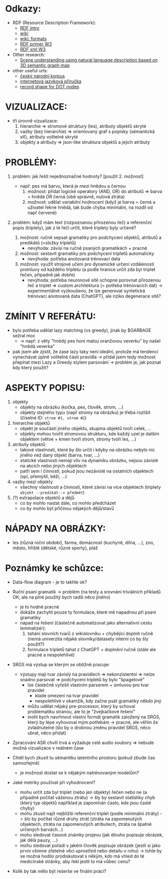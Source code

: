 # Odkazy:
- RDF (Resource Description Framework):
	- [RDF intro](https://www.w3.org/TR/rdf11-concepts/)
	- [wiki](https://en.wikipedia.org/wiki/Resource_Description_Framework)
	- [wiki: formats](https://en.wikipedia.org/wiki/Resource_Description_Framework#Serialization_formats)
	- [RDF primer W3](https://www.w3.org/TR/rdf11-primer/)
	- [RDF xml W3](https://www.w3.org/TR/rdf-syntax-grammar/)
- Other research:
	- [Scene understanding using natural language description based on 3D semantic graph map](https://link.springer.com/article/10.1007/s11370-018-0257-x)
- other useful urls: 
	- [český národní korpus](https://wiki.korpus.cz/doku.php/cnk:syn)
    - [internetová jazyková příručka](https://prirucka.ujc.cas.cz)
	- [record shape for DOT nodes](https://graphviz.org/doc/info/shapes.html#epsf)

# VIZUALIZACE:
- tři úrovně vizualizace: 
	1. hierarchie => stromové struktury (les), atributy objektů skryté
	2. vazby (bez hierarchie) => orientovaný graf s popisky (sémantická síť), atributy volitelně skryté
	3. objekty a atributy => json-like struktura objektů a jejich atributy 

# PROBLÉMY:
1. problém: jak řešit nejednoznačné hodnoty? [použít 2. možnost]
	- např: pes má barvu, která je mezi hnědou a černou 
		1. možnost: přidat logické operátory (AND, OR) do atributů => barva = hnědá OR černá (obě správně, nulová ztráta)
		2. možnost: udělat variabilní hodnocení (když je barva = černá a uživatel řekne hnědá, tak bude chyba minimální, na rozdíl od např červené)

2. problém: když mám text (rozpoznanou přirozenou řeč) a referenční popis (triplety), jak z té řeči určit, které triplety byly určené? 
	1. možnost: ručně sepsat gramatiky pro podchycení objektů, atributů a predikátů (=složky tripletů)
		- nevýhoda: závisí na ručně psaných gramatikách + pracné
	2. možnost: sestavit gramatiky pro podchycení tripletů automaticky
		- nevýhoda: potřeba anotovaná trénovací data
	3. možnost: využít strojové učení pro dynamické určení vzdálenosti promluvy od každého tripletu (a podle hranice určit zda byl triplet řečen, případně jak dobře)
		- nevýhoda: potřeba neuronové sítě schopné porovnat přirozenou řeč a triplet => custom architektura (= potřeba trénovacích dat)
			-> experimentálně vyzkoušeno, že lze generovat syntetická trénovací anotovaná data (ChatGPT), ale riziko degenerace sítě?

# ZMÍNIT V REFERÁTU:
- bylo potřeba udělat lazy matching (vs greedy), jinak by $GARBAGE sežral moc 
	- -> např: z věty "hnědý pes honí malou oranžovou veverku" by našel "hnědá veverka"
- pak jsem ale zjistil, že zase lazy taky není ideální, protože má tendenci vynechávat úplně volitelné části pravidla
	-> přidal jsem tedy možnost přepínat mezi Lazy a Greedy stylem parsování
	-> problém je, jak poznat kdy který použít? 

# ASPEKTY POPISU:
1. objekty
	- objekty na obrázku (kočka, pes, člověk, strom, ...)
	- objekty stejného typu (např stromy na obrázku) je třeba rozlišit (číselné ID: `strom #1, strom #2`)
3. hierarchie objektů
	- objekt je součástí jiného objektu, skupina objektů tvoří celek, ...
	- objekty mohou tvořit stromovou strukturu, kde každý uzel je dalším objektem (větve + kmen tvoří strom, stromy tvoří les, ...)
2. atributy objektů
	- takové vlastnosti, které by šlo určit i kdyby na obrázku nebylo nic jiného než daný objekt (barva, tvar, ...)
	- statické vlastnosti nemají vliv na dynamiku obrázku, nejsou závislé na akcích nebo jiných objektech
	- patří sem i činnosti, pokud jsou nezávislé na ostatních objektech (spí, přemýšlí, běží, ...)
5. vazby mezi objekty
	- všechny vlastnosti a činnosti, které závisí na více objektech (triplety `objekt --predikát--> předmět`)
6. (?) extrapolace objektů a dějů
	- co by mohlo nastat dále, co mohlo předcházet
	- co by mohlo být příčinou nějakých dějů/stavů

# NÁPADY NA OBRÁZKY:
- les (různá roční období), farma, domácnost (kuchyně, dílna, ...), zoo, město, hřiště (dětské, různé sporty), pláž

# Poznámky ke schůzce:
- Data-flow diagram - je to takhle ok?

- Ruční psaní gramatik -> problém (na testy a srovnání triviálních příkladů OK, ale na plné použitý bych radši něco jiného)
	- je to hodně pracné
	- dokáže zachytit pouze ty formulace, které mě napadnou při psaní gramatiky
	- nápad na řešení (částečně automatizovat jako alternativní cestu lemmatizér):
		1. tahání slovních tvarů z wikislovníku + chybějící doplnit ručně (nemá univerzita nějaké slovníky/datasety interní co by šly použít?)
		2. formulace tripletů tahat z ChatGPT + doplnění ručně (stále ale pracné a nespolehlivé)

- SRGS má výstup se kterým se obtížně pracuje:
	- výstupy mají tvar závislý na pravidlech => nekonzistentní => nelze snadno parsovat => podchycení tripletů by bylo "špagetové"
		- lze částečně vyřešit vlastním parserem + úmluvou pro tvar pravidel
			- klade omezení na tvar pravidel
			- nespolehlivé v okamžik, kdy začne psát gramatiky někdo jiný
		- můžu udělat nějaký pre-processor, který by schoval problematiku stranou, ale to je "žvejkačkové řešení"
		- mohl bych navrhnout vlastní formát gramatik založený na SRGS, který by lépe vyhovoval mým potřebám
			-> pracné, ale věřím že zvládnutelné (šlo by o drobnou změnu pravidel SRGS, něco ubrat, něco přidat)

- Zpracování ASR chvíli trvá a vyžaduje celé audio soubory => nebude možná vizualizace v reálném čase

- Chtěl bych zkusit tu sémantiku latentního prostoru (pokud zbude čas samozřejmě)
	- je možnost dostat se k nějakým natrénovaným modelům?

- Jaké metriky používat při vyhodnocení?
	- mohu určit zda byl triplet (nebo jen objekty) řečen nebo ne (a případně počítat váženou ztrátu)
		-> šly by sestavit statistiky chyb (který typ objektů například je zapomínán často, kde jsou časté chyby)
	- mohu zkusit najít nejbližší referenční triplet (podle minimální ztráty)
		-> šlo by počítat různé druhy ztrát (ztráta na zapomenutých objektech, ztráta na zapomenutých atributech, ztráta na špatně určených barvách...)
	- mohu sledovat časové známky projevu (jak dlouho popisuje obrázek, jak dělá pauzy, ...)
	- mohu sledovat pořadí v jakém člověk popisuje obrázek (jestli si jako první všimne zřetelné věci uprostřed nebo detailu v rohu)
	-> tohle by se možná hodilo prodiskutovat s někým, kdo má vhled do té medicínské stránky, aby řekl jestli to má vůbec cenu?

- Kolik by tak mělo být rešerše ve finální práci? 
